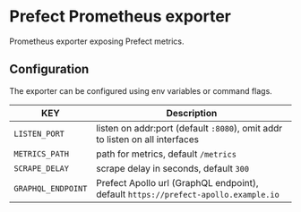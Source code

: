 # Prefect Prometheus exporter

Prometheus exporter exposing Prefect metrics.

## Configuration

The exporter can be configured using env variables or command flags.

| **KEY**            | **Description**                                                                    |
| ------------------ | ---------------------------------------------------------------------------------- |
| `LISTEN_PORT`      | listen on addr:port (default `:8080`), omit addr to listen on all interfaces       |
| `METRICS_PATH`     | path for metrics, default `/metrics`                                               |
| `SCRAPE_DELAY`     | scrape delay in seconds, default `300`                                             |
| `GRAPHQL_ENDPOINT` | Prefect Apollo url (GraphQL endpoint), default `https://prefect-apollo.example.io` |
